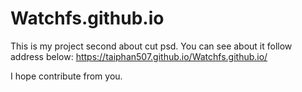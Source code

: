 # Watchfs.github.io

This is my project second about cut psd. You can see about it follow address below:
https://taiphan507.github.io/Watchfs.github.io/

I hope contribute from you. 
 
